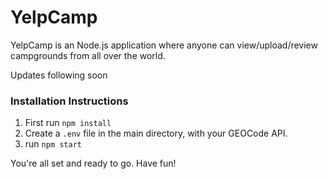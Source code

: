 # YelpCamp
YelpCamp is an Node.js application where anyone can view/upload/review campgrounds from all over the world.

Updates following soon

### Installation Instructions

1. First run ```npm install```
2. Create a ```.env``` file in the main directory, with your GEOCode API.
2. run ```npm start```

You're all set and ready to go. Have fun!
